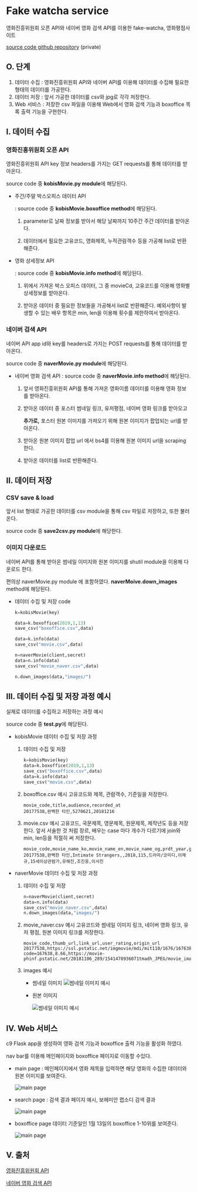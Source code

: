# Fake watcha service

영화진흥위원회 오픈 API와 네이버 영화 검색 API를 이용한 fake-watcha, 영화평점사이트

[source code github repository](https://github.com/jiwookseo/fake_watcha) (private)



## O. 단계

1. 데이터 수집
   : 영화진흥위원회 API와 네이버 API를 이용해 데이터를 수집해 필요한 형태의 데이터를 가공한다.
2. 데이터 저장
   : 앞서 가공한 데이터를 csv와 jpg로 각각 저장한다.
3. Web 서비스
   : 저장한 csv 파일을 이용해 Web에서 영화 검색 기능과 boxoffice 목록 출력 기능을 구현한다.



## I. 데이터 수집

### 영화진흥위원회 오픈 API

영화진흥위원회 API key 정보 headers를 가지는 GET requests를 통해 데이터를 받아온다.

source code 중 **kobisMovie.py module**에 해당된다.

* 주간/주말 박스오피스 데이터 API

   : source code 중 **kobisMovie.boxoffice method**에 해당된다.

   1. parameter로 날짜 정보를 받아서 해당 날짜까지 10주간 주간 데이터를 받아온다.

   2. 데이터에서 필요한 고유코드, 영화제목, 누적관람객수 등을 가공해 list로 반환해준다.

      

* 영화 상세정보 API

   : source code 중 **kobisMovie.info method**에 해당된다.

   1. 위에서 가져온 박스 오피스 데이터, 그 중 movieCd, 고유코드를 이용해 영화별 상세정보를 받아온다.

   2. 받아온 데이터 중 필요한 정보들을 가공해서 list로 반환해준다.
      예외사항이 발생할 수 있는 배우 항목은 min, len을 이용해 횟수를 제한하여서 받아온다.




### 네이버 검색 API

네이버 API app id와 key를 headers로 가지는 POST requests를 통해 데이터를 받아온다.

source code 중 **naverMovie.py module**에 해당된다.

* 네이버 영화 검색 API
  : source code 중 **naverMovie.info method**에 해당된다.

  1. 앞서 영화진흥위원회 API를 통해 가져온 영화이름 데이터를 이용해 영화 정보를 받아온다.

  2. 받아온 데이터 중 포스터 썸네일 링크, 유저평점, 네이버 영화 링크를 받아오고

     **추가로,** 포스터 원본 이미지를 가져오기 위해 원본 이미지가 팝업되는 url를 받아온다.

  3. 받아온 원본 이미지 팝업 url 에서 bs4를 이용해 원본 이미지 url을 scraping 한다.

  4. 받아온 데이터를 list로 반환해준다.



## II. 데이터 저장

### CSV save & load

앞서 list 형태로 가공한 데이터를 csv module을 통해 csv 파일로 저장하고, 또한 불러온다.

source code 중 **save2csv.py module**에 해당한다.



### 이미지 다운로드

네이버 API를 통해 받아온 썸네일 이미지와 원본 이미지를 shutil module을 이용해 다운로드 한다.

편의상 naverMovie.py module 에 포함하였다. **naverMoive.down_images** method에 해당된다.



* 데이터 수집 및 저장 code

  ```python
  k=kobisMovie(key)
  
  data=k.boxoffice(2019,1,13)
  save_csv("boxoffice.csv",data)
  
  data=k.info(data)
  save_csv("movie.csv",data)
  
  n=naverMovie(client,secret)
  data=n.info(data)
  save_csv("movie_naver.csv",data)
  
  n.down_images(data,"images/")
  ```



## III. 데이터 수집 및 저장 과정 예시

실제로 데이터를 수집하고 저장하는 과정 예시

source code 중 **test.py**에 해당된다.




* kobisMovie 데이터 수집 및 저장 과정

  1. 데이터 수집 및 저장

      ```python
      k=kobisMovie(key)
      data=k.boxoffice(2019,1,13)
      save_csv("boxoffice.csv",data)
      data=k.info(data)
      save_csv("movie.csv",data)
      ```

  2. boxoffice.csv 예시
      고유코드와 제목, 관람객수, 기준일을 저장한다.

      ```
      movie_code,title,audience,recorded_at
      20177538,완벽한 타인,5270621,20181216
      ```

  3. movie.csv 예시
      고유코드, 국문제목, 영문제목, 원문제목, 제작년도 등을 저장한다.
      앞서 서술한 것 처럼 장르, 배우는 case 마다 개수가 다르기에 join와 min, len등을 적절히 써 저장한다.

      ```
      movie_code,movie_name_ko,movie_name_en,movie_name_og,prdt_year,genres,directors,watch_grade_nm,actor1,actor2,actor1
      20177538,완벽한 타인,Intimate Strangers,,2018,115,드라마/코미디,이재규,15세이상관람가,유해진,조진웅,이서진
      ```

  

* naverMovie 데이터 수집 및 저장 과정

  1. 데이터 수집 및 저장

     ```python
     n=naverMovie(client,secret)
     data=n.info(data)
     save_csv("movie_naver.csv",data)
     n.down_images(data,"images/")
     ```

  2. movie_naver.csv 예시
     고유코드와 썸네일 이미지 링크, 네이버 영화 링크, 유저 평점, 원본 이미지 링크를 저장한다.

     ```
     movie_code,thumb_url,link_url,user_rating,origin_url
     20177538,https://ssl.pstatic.net/imgmovie/mdi/mit110/1676/167638_P71_133542.jpg,https://movie.naver.com/movie/bi/mi/basic.nhn?code=167638,8.66,https://movie-phinf.pstatic.net/20181106_289/1541478936071tmadh_JPEG/movie_image.jpg
     ```

  3. images 예시

     * 썸네일 이미지
       ![썸네일 이미지 예시](images/20010291_thumb.jpg)

     

     * 원본 이미지

       ![썸네일 이미지 예시](images/20010291_origin.jpg)



## IV. Web 서비스

c9 Flask app을 생성하여 영화 검색 기능과 boxoffice 출력 기능을 활성화 하였다.

nav bar를 이용해 메인페이지와 boxoffice 페이지로 이동할 수있다.

* main page
  : 메인페이지에서 영화 제목을 입력하면 해당 영화의 수집한 데이터와 원본 이미지를 보여준다.

  ![main page](doc/0.PNG)



* search page
  : 검색 결과 페이지 예시, 보헤미안 랩소디 검색 결과

  ![main page](doc/1.PNG)



* boxoffice page
  데이터 기준일인 1월 13일의 boxoffice 1-10위를 보여준다.

  ![main page](doc/2.PNG)



## V. 출처

[영화진흥위원회 API](http://www.kobis.or.kr/kobisopenapi/homepg/apiservice/searchServiceInfo.do)

[네이버 영화 검색 API](https://developers.naver.com/docs/search/movie/)